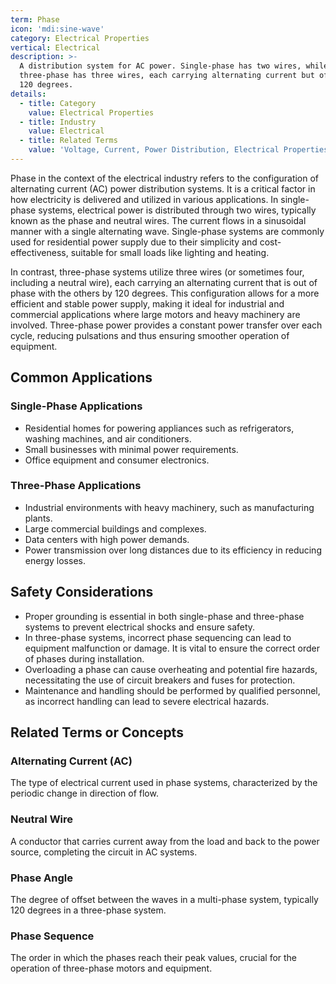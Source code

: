 ```yaml
---
term: Phase
icon: 'mdi:sine-wave'
category: Electrical Properties
vertical: Electrical
description: >-
  A distribution system for AC power. Single-phase has two wires, while
  three-phase has three wires, each carrying alternating current but offset by
  120 degrees.
details:
  - title: Category
    value: Electrical Properties
  - title: Industry
    value: Electrical
  - title: Related Terms
    value: 'Voltage, Current, Power Distribution, Electrical Properties, Load'
---
```

Phase in the context of the electrical industry refers to the configuration of alternating current (AC) power distribution systems. It is a critical factor in how electricity is delivered and utilized in various applications. In single-phase systems, electrical power is distributed through two wires, typically known as the phase and neutral wires. The current flows in a sinusoidal manner with a single alternating wave. Single-phase systems are commonly used for residential power supply due to their simplicity and cost-effectiveness, suitable for small loads like lighting and heating.

In contrast, three-phase systems utilize three wires (or sometimes four, including a neutral wire), each carrying an alternating current that is out of phase with the others by 120 degrees. This configuration allows for a more efficient and stable power supply, making it ideal for industrial and commercial applications where large motors and heavy machinery are involved. Three-phase power provides a constant power transfer over each cycle, reducing pulsations and thus ensuring smoother operation of equipment.

## Common Applications

### Single-Phase Applications
- Residential homes for powering appliances such as refrigerators, washing machines, and air conditioners.
- Small businesses with minimal power requirements.
- Office equipment and consumer electronics.

### Three-Phase Applications
- Industrial environments with heavy machinery, such as manufacturing plants.
- Large commercial buildings and complexes.
- Data centers with high power demands.
- Power transmission over long distances due to its efficiency in reducing energy losses.

## Safety Considerations

- Proper grounding is essential in both single-phase and three-phase systems to prevent electrical shocks and ensure safety.
- In three-phase systems, incorrect phase sequencing can lead to equipment malfunction or damage. It is vital to ensure the correct order of phases during installation.
- Overloading a phase can cause overheating and potential fire hazards, necessitating the use of circuit breakers and fuses for protection.
- Maintenance and handling should be performed by qualified personnel, as incorrect handling can lead to severe electrical hazards.

## Related Terms or Concepts

### Alternating Current (AC)
The type of electrical current used in phase systems, characterized by the periodic change in direction of flow.

### Neutral Wire
A conductor that carries current away from the load and back to the power source, completing the circuit in AC systems.

### Phase Angle
The degree of offset between the waves in a multi-phase system, typically 120 degrees in a three-phase system.

### Phase Sequence
The order in which the phases reach their peak values, crucial for the operation of three-phase motors and equipment.
